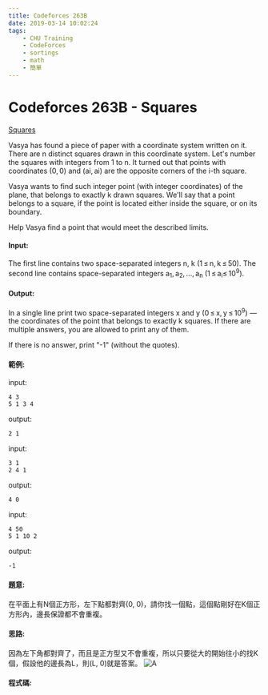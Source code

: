 ```yaml
---
title: Codeforces 263B
date: 2019-03-14 10:02:24
tags:
    - CHU Training
    - CodeForces
    - sortings
    - math
    - 簡單
---
```

# Codeforces 263B - Squares
[Squares](https://codeforces.com/problemset/problem/263/B)

Vasya has found a piece of paper with a coordinate system written on it. There are n distinct squares drawn in this coordinate system. Let's number the squares with integers from 1 to n. It turned out that points with coordinates (0, 0) and (ai, ai) are the opposite corners of the i-th square.
<!-- more -->
Vasya wants to find such integer point (with integer coordinates) of the plane, that belongs to exactly k drawn squares. We'll say that a point belongs to a square, if the point is located either inside the square, or on its boundary.

Help Vasya find a point that would meet the described limits.


#### Input:
The first line contains two space-separated integers n, k (1 ≤ n, k ≤ 50). The second line contains space-separated integers a<sub>1</sub>, a<sub>2</sub>, ..., a<sub>n</sub> (1 ≤ a<sub>i</sub>≤ 10<sup>9</sup>).
#### Output:
In a single line print two space-separated integers x and y (0 ≤ x, y ≤ 10<sup>9</sup>) — the coordinates of the point that belongs to exactly k squares. If there are multiple answers, you are allowed to print any of them.

If there is no answer, print "-1" (without the quotes).

#### 範例:

input:
``` 
4 3
5 1 3 4
```
output:
```
2 1
```
input:
```
3 1
2 4 1
```
output:
```
4 0
```
input:
```
4 50
5 1 10 2
```
output:
```
-1
```
#### 題意:
在平面上有N個正方形，左下點都對齊(0, 0)，請你找一個點，這個點剛好在K個正方形內，邊長保證都不會重複。

#### 思路:
因為左下角都對齊了，而且是正方型又不會重複，所以只要從大的開始往小的找K個，假設他的邊長為L，則(L, 0)就是答案。
![A](A.PNG)
#### 程式碼:
<script src="https://gist.github.com/Daviswww/a765b492ae4bf0e41cceabef430761ea.js"></script>

